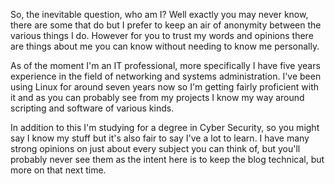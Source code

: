 So, the inevitable question, who am I? Well exactly you may never know, there are some that do but I prefer to keep an air of anonymity between the various things I do. However for you to trust my words and opinions there are things about me you can know without needing to know me personally.

As of the moment I'm an IT professional, more specifically I have five years experience in the field of networking and systems administration. I've been using Linux for around seven years now so I'm getting fairly proficient with it and as you can probably see from my projects I know my way around scripting and software of various kinds.

In addition to this I'm studying for a degree in Cyber Security, so you might say I know my stuff but it's also fair to say I've a lot to learn. I have many strong opinions on just about every subject you can think of, but you'll probably never see them as the intent here is to keep the blog technical, but more on that next time.
